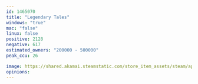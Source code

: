 ```yaml
---
id: 1465070
title: "Legendary Tales"
windows: "true"
mac: "false"
linux: false
positive: 2128
negative: 617
estimated_owners: "200000 - 500000"
peak_ccu: 26

image: https://shared.akamai.steamstatic.com/store_item_assets/steam/apps/1465070/header.jpg?t=1710443135
opinions:
---
```

